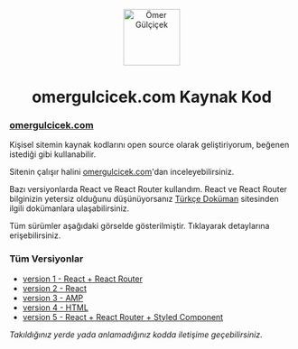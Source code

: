 <p align="center">
<img src="https://omergulcicek.com/public/favicon.png" alt="Ömer Gülçiçek" height="100">
</p>

<h1 align="center">omergulcicek.com Kaynak Kod</h1>

<h3><a href="https://omergulcicek.com/">omergulcicek.com</a></h3>

Kişisel sitemin kaynak kodlarını open source olarak geliştiriyorum, beğenen istediği gibi kullanabilir.

Sitenin çalışır halini <a href="https://omergulcicek.com">omergulcicek.com</a>'dan inceleyebilirsiniz.

Bazı versiyonlarda React ve React Router kullandım. React ve React Router bilginizin yetersiz olduğunu düşünüyorsanız <a href="https://turkcedokuman.com/">Türkçe Doküman</a> sitesinden ilgili dokümanlara ulaşabilirsiniz. 

Tüm sürümler aşağıdaki görselde gösterilmiştir. Tıklayarak detaylarına erişebilirsiniz.

### Tüm Versiyonlar

- [version 1 - React + React Router](https://github.com/omergulcicek/omergulcicek.com/tree/master/old-versions/v1)
- [version 2 - React](https://github.com/omergulcicek/omergulcicek.com/tree/master/old-versions/v2)
- [version 3 - AMP](https://github.com/omergulcicek/omergulcicek.com/tree/master/old-versions/v3)
- [version 4 - HTML](https://github.com/omergulcicek/omergulcicek.com/tree/master/old-versions/v4)
- [version 5 - React + React Router + Styled Component](https://github.com/omergulcicek/omergulcicek.com/tree/master/old-versions/v5)

<i>Takıldığınız yerde yada anlamadığınız kodda iletişime geçebilirsiniz.</i>

